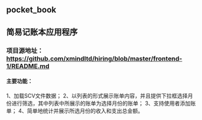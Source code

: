 ## pocket_book
## 简易记账本应用程序
### 项目源地址：https://github.com/xmindltd/hiring/blob/master/frontend-1/README.md  
#### 主要功能：  
1、加载SCV文件数据；
2、以列表的形式展示账单内容，并且提供下拉框选择月份进行筛选，其中列表中所展示的账单为选择月份的账单；
3、支持使用者添加账单；
4、简单地统计并展示所选月份的收入和支出总金额。
